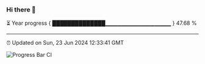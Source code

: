 ### Hi there 👋

⏳ Year progress { ██████████████▁▁▁▁▁▁▁▁▁▁▁▁▁▁▁▁ } 47.68 %

---

⏰ Updated on Sun, 23 Jun 2024 12:33:41 GMT

![Progress Bar CI](https://github.com/ZhaoGui/ZhaoGui/workflows/Progress%20Bar%20CI/badge.svg)
